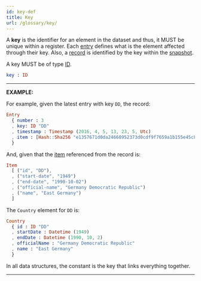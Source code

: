 ```yaml
---
id: key-def
title: Key
url: /glossary/key/
---
```


A **key** is the identifier for an element in the dataset and thus, it MUST be
unique within a register. Each [entry](/glossary/entry#key) defines what is
the element affected through their key. Also, a [record](/glossary/record/) is
identified by the key within the [snapshot](/glossary/snapshot/).

A key MUST be of type [ID](/datatypes/id/).

```elm
key : ID
```


***
**EXAMPLE:**

For example, given the latest entry with key `DD`, the record:

```elm
Entry
  { number : 3
  , key: ID "DD"
  , timestamp : Timestamp (2016, 4, 5, 13, 23, 5, Utc)
  , item : [Hash::Sha256 "e1357671d0da24668952373d0cdf9f7659a1b155e45c8fb3c2f24331e46edc26"]
  }
```

And, given that the [item](/glossary/item/) referenced from the record is:

```elm
Item
  [ ("id", "DD"),
  , ("start-date", "1949")
  , ("end-date", "1990-10-02")
  , ("official-name", "Germany Democratic Republic")
  , ("name", "East Germany")
  ]
```

The `Country` element for `DD` is:

```elm
Country
  { id : ID "DD"
  , startDate : Datetime (1949)
  , endDate : Datetime (1990, 10, 2)
  , officialName : "Germany Democratic Republic"
  , name : "East Germany"
  }
```

In all data structures, the constant is the key that links everything
together.
***
